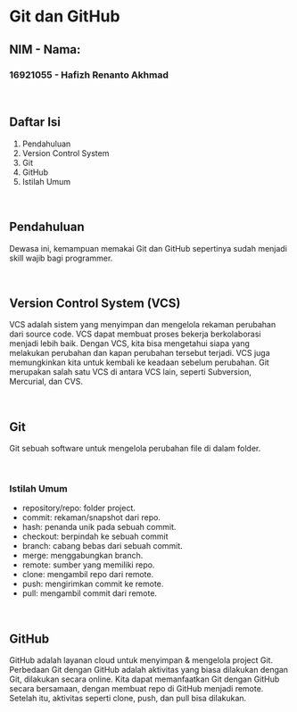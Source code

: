 # Git dan GitHub

## NIM - Nama:
### 16921055 - Hafizh Renanto Akhmad

<p>&nbsp;</p>

## Daftar Isi
1. Pendahuluan
2. Version Control System
3. Git
4. GitHub 
5. Istilah Umum

<p>&nbsp;</p>

## Pendahuluan
Dewasa ini, kemampuan memakai Git dan GitHub sepertinya sudah menjadi skill wajib bagi programmer.

<p>&nbsp;</p>

## Version Control System (VCS)
VCS adalah sistem yang menyimpan dan mengelola rekaman perubahan dari source code. VCS dapat membuat proses bekerja berkolaborasi menjadi lebih baik. Dengan VCS, kita bisa mengetahui siapa yang melakukan perubahan dan kapan perubahan tersebut terjadi. VCS juga memungkinkan kita untuk kembali ke keadaan sebelum perubahan. Git merupakan salah satu VCS di antara VCS lain, seperti Subversion, Mercurial, dan CVS.

<p>&nbsp;</p>

## Git
Git sebuah software untuk mengelola perubahan file di dalam folder.

<p>&nbsp;</p>

### Istilah Umum
- repository/repo: folder project.
- commit: rekaman/snapshot dari repo.
- hash: penanda unik pada sebuah commit.
- checkout: berpindah ke sebuah commit
- branch: cabang bebas dari sebuah commit.
- merge: menggabungkan branch.
- remote: sumber yang memiliki repo.
- clone: mengambil repo dari remote.
- push: mengirimkan commit ke remote.
- pull: mengambil commit dari remote.

<p>&nbsp;</p>

## GitHub
GitHub adalah layanan cloud untuk menyimpan & mengelola project Git. Perbedaan Git dengan GitHub adalah aktivitas yang biasa dilakukan dengan Git, dilakukan secara online. Kita dapat memanfaatkan Git dengan GitHub secara bersamaan, dengan membuat repo di GitHub menjadi remote. Setelah itu, aktivitas seperti clone, push, dan pull bisa dilakukan.